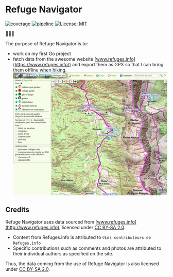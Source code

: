 # Refuge Navigator

[![coverage](https://codecov.io/gh/anth2o/refugenavigator/branch/main/graph/badge.svg?token=J6KEKKL5ZE)](https://codecov.io/gh/anth2o/refugenavigator)
[![pipeline](https://github.com/anth2o/refugenavigator/actions/workflows/pipeline.yml?query=branch%3Amain/badge.svg)](https://github.com/anth2o/refugenavigator/actions/workflows/pipeline.yml?query=branch%3Amain)
[![License: MIT](https://img.shields.io/badge/License-MIT-yellow.svg)](https://opensource.org/licenses/MIT)

🚧🚧🚧

The purpose of Refuge Navigator is to:

- work on my first Go project
- fetch data from the awesome website [www.refuges.info](https://www.refuges.info/) and export them as GPX so that I can bring them offline when hiking.
  ![refuges.info](images/refuges.info.png)

## Credits

Refuge Navigator uses data sourced from [www.refuges.info](http://www.refuges.info), licensed under [CC BY-SA 2.0](https://creativecommons.org/licenses/by-sa/2.0/).

- Content from Refuges.info is attributed to `©Les contributeurs de Refuges.info`
- Specific contributions such as comments and photos are attributed to their individual authors as specified on the site.

Thus, the data coming from the use of Refuge Navigator is also licensed under [CC BY-SA 2.0](https://creativecommons.org/licenses/by-sa/2.0/).
